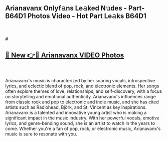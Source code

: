 ## Arianavanx Onlyf𝚊ns Le𝚊ked N𝚞des - Part-B64D1 Photos Video - Hot Part Le𝚊ks B64D1
<br>
<br>
# <h2><a href="https://213.232.235.80/live/video.php?q=arianavanx">🔗 New 👉🔴 Arianavanx VIDEO Photos</a></h2>
<br>
<br>
Arianavanx's music is characterized by her soaring vocals, introspective lyrics, and eclectic blend of pop, rock, and electronic elements. Her songs often explore themes of love, relationships, and self-discovery, with a focus on storytelling and emotional authenticity. Arianavanx's influences range from classic rock and pop to electronic and indie music, and she has cited artists such as Radiohead, Björk, and St. Vincent as key inspirations. Arianavanx is a talented and innovative young artist who is making a significant impact in the music industry. With her powerful vocals, emotive lyrics, and genre-bending sound, she is an artist to watch in the years to come. Whether you're a fan of pop, rock, or electronic music, Arianavanx's music is sure to resonate with you.
<br>
<br>
